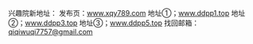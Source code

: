 
兴趣院新地址：
发布页：www.xqy789.com
地址①；www.ddpp1.top
地址②；www.ddpp3.top
地址③；www.ddpp5.top
找回邮箱：qiqiwuqi7757@gmail.com

